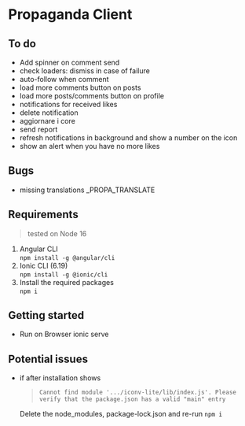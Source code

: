 # Propaganda Client

## To do
- Add spinner on comment send
- check loaders: dismiss in case of failure
- auto-follow when comment
- load more comments button on posts
- load more posts/comments button on profile
- notifications for received likes
- delete notification
- aggiornare i core
- send report
- refresh notifications in background and show a number on the icon
- show an alert when you have no more likes


## Bugs
- missing translations _PROPA_TRANSLATE

## Requirements

> tested on Node 16

1. Angular CLI \
    `npm install -g @angular/cli`
3. Ionic CLI (6.19) \
    `npm install -g @ionic/cli`
4. Install the required packages \
    `npm i`

## Getting started

- Run on Browser
    ionic serve

## Potential issues
- if after installation shows 
    > `Cannot find module '.../iconv-lite/lib/index.js'. Please verify that the package.json has a valid "main" entry`
   
    Delete the node_modules, package-lock.json and re-run `npm i`